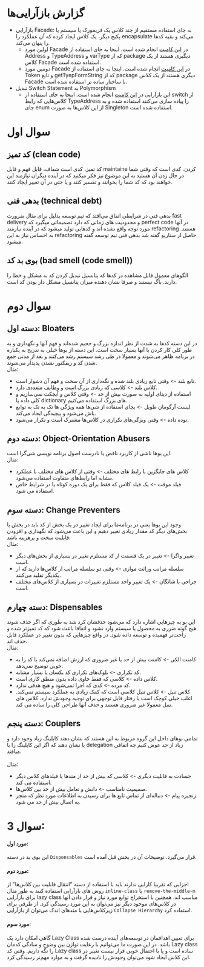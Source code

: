 # گزارش بازآرایی‌ها
- بازآرایی Facade: به جای استفاده مستقیم از چند کلاس یک فریمورک یا سیستم یا پکیج دیگر، یک کلاس ایجاد کرده که آن عملکرد را encapsulate می‌کند و بقیه کدها را پنهان می‌کند.
  - اولین مورد Facade در [این کامیت](https://github.com/seyyedAlirezaGhazanfari/refactoring_LAB/commit/8693f2c81d305b8c9e37c7c622bc00dd3dc4a4bc) انجام شده است. اینجا به جای استفاده از Address و TypeAddress و varType که از package دیگیری هستند از یک کلاس Facade استفاده شده است.
  - دومین مورد Facade در [این کامیت](https://github.com/seyyedAlirezaGhazanfari/refactoring_LAB/commit/39d1a4d897092d9a5891d86081f54c1cf60462cb) انجام شده است. اینجا به جای استفاده از Token و تابع getTyepFormString که از package دیگری هستند از یک کلاس Facade با ساختار ساده تر استفاده شده است.
- تبدیل Switch Statement به Polymorphism
  - این بازآرایی در [این کامیت](https://github.com/seyyedAlirezaGhazanfari/refactoring_LAB/commit/310c47b7ffa9c8e71b37ce70330d7d81904680cc) انجام شده است. اینجا به جای استفاده از switch از کلاس‌هایی که رابط TypeAddress را پیاده سازی می‌کنند استفاده شده و به جای enum از این کلاس‌ها به صورت Singleton استفاده شده است.

# سوال اول
## کد تمیز (clean code)
کد تمیز، کدی است شفاف، قابل فهم و قابل maintaine کردن. کدی است که وقتی شما در حال زدن آن هستید به این موضوع نیز فکر میکنید که در آینده دیگران نیازمند این خواهند بود که کد شما را بخوانند و تفسیر کنند و یا حتی در آن تغییر ایجاد کنند.

## بدهی فنی (technical debt)
بدهی فنی در شرایطی اتفاق می‌افتد که تیم توسعه بدلیل برای مثال ضرورت fast delivery و محدودیت های زمانی که دارد تصمیماتی میگیرد که perfect code در آنها مورد توجه واقع نشده اند و کدهایی تولید میشود که در آینده نیازمند refactoring هستند. به احساس نیاز به این refactoring حاصل از سناریو گفته شد بدهی فنی تیم توسعه گفته میشود.

## بوی بد کد (bad smell (code smell))
الگوهای معمول قابل مشاهده در کدها که پتانسیل تبدیل کردن کد به مشکل و خطا را دارند. باگ نیستند و صرفا نشان دهنده میزان پتانسیل مشکل دار بودن کد است.


# سوال دوم
## دسته اول: Bloaters
در این دسته کدها به شدت از نظر اندازه بزرگ و حجیم شده‌اند و فهم آنها و نگهداری و به طور کلی کار کردن با آنها بسیار سخت است. این دسته از بوها خیلی به تدریح به یکباره در برنامه ظاهر می‌شوند و معمولا در طی رشد سیستم رشد می‌کنند و بعد از مدتی جمع شدن کد و ریفکتور نشدن پدیدار می‌شوند.
<br/>
مثال:
- تابع بلند -> وقتی تابع زیادی بلند شده و نگه‌داری از آن سخت و فهم آن دشوار است.
- کلاس بلند -> کلاسی که زیادی بزرگ است و وظایف متعددی دارد.
- استفاده از دیتای اولیه به صورت بیش از حد -> وقتی کلاس و آبجکت نمی‌سازیم و کلی داده یا dictionary های بزرگ استفاده می‌کنیم.
- لیست آرگومان طویل -> بجای استفاده از شی‌ها همه ویژگی ها تک به تک به توابع پاش می‌شود و پیچیدگی ایجاد می‌کند.
- توده‌ داده -> وقتی ویژگی‌های تکراری در کلاس‌ها مشترک است و تکرار می‌شود.

## دسته دوم: Object-Orientation Abusers
این بوها ناشی از کاربرد ناقص یا نادرست اصول برنامه نویسی شی‌گرا است.
<br/>
مثال:
- کلاس های جایگزین با رابط های مختلف -> وقتی از کلاس های مختلف با عملکرد مشابه اما رابط‌های متفاوت استفاده می‌شود.
- فیلد موقت -> یک فیلد کلاس که فقط برای یک دوره کوتاه یا در شرایط خاص استفاده می شود.

## دسته سوم: Change Preventers
وجود این بوها یعنی در برنامه‌ما برای ایجاد تغییر در یک بخش از کد باید در بخش یا بخش‌های دیگر کد مقدار زیادی تغییر دهیم و این باعث می‌شود که نگهداری و افزودن قابلیت سخت و پرهزینه باشد.
<br/>
مثال:
- تغییر واگرا -> تغییر در یک قسمت از کد مستلزم تغییر در بسیاری از بخش‌های دیگر است.
- سلسله مراتب وراثت موازی -> وقتی دو سلسله مراتب از کلاس‌ها دارید که از یکدیگر تقلید می‌کنند.
- جراحی با شاتگان -> یک تغییر واحد مستلزم تغییرات در بسیاری از کلاس‌های مختلف است.

## دسته چهارم: Dispensables
این بو به چیزهایی اشاره دارد که می‌شود حذفشان کرد شد به طوری که اگر حذف شوند هیچ گونه ضرری به محصول یا سیستم وارد نشود و اتفاقا باعث شود که کد تمیزتر شده و راحت‌تر فهمیده و توسعه داده شود. در واقع چیزهایی که بدون تغییر در عملکرد قابل حذف اند.
‌<br/>
مثال:
- کامنت الکی -> کامنت بیش از حد یا غیر ضروری که ارزش اضافه نمی‌کند یا کد را به خوبی توضیح نمی‌دهد.
- کد تکراری -> بلوک‌های تکراری کد یکسان یا بسیار مشابه.
- کلاس داده -> کلاسی که فقط حاوی داده بدون منطق کاری است.
- کد مرده -> کدی که اجرا نمی‌شود و هیچ هدفی ندارد.
- کلاس تنبل -> کلاس تنبل کلاسی است که کمک زیادی به عملکرد سیستم نمی‌کند. اغلب خیلی کوچک است یا رفتار قابل توجهی برای توجیه وجودش ندارد. کلاس های تنبل معمولا غیر ضروری هستند و حذف آنها طراحی کلی را ساده می کند.

## دسته پنجم: Couplers
تمامی بوهای داخل این گروه مربوط به این هستند که نشان دهند کاپلینگ زیاد وجود دارد و یا نشان دهند که اگر این کاپلینگ را با delegation زیاد از حد عوض کتیم چه اتفاقی میافتد.  
<br/>
مثال:
- حسادت به قابلیت دیگری -> کلاسی که بیش از حد از متدها یا فیلدهای کلاس دیگر استفاده می کند.
- صمیمیت نامناسب -> دانش و تعامل بیش از حد بین کلاس‌ها.
- زنجیره پیام -> دنباله‌ای از تماس تابع‌ ها برای رسیدن به اطلاعات مورد نظر که منجر به اتصال بیش از حد می شود.


# سوال 3:  

#### مورد اول:
این بوی بد در دسته `Dispensables` قرار می‌گیرد. توضیحات آن در بخش قبل آمده است.
#### مورد دوم:
اجزایی که تقریبا کارایی ندارند باید با استفاده از دسته "انتقال قابلیت بین کلاس‌ها" از روش های باز‌آرایی استفاده کنند به طور مثال `inline-class` یا `remove-the-middle-m` برای بازآرایی lazy class مناسب اند. همچنین با استخراج توابع مورد نیاز و قرار دادن آنها در کلاس‌های موجود دیگر نیز می‌توان به این مورد رسیدگی کرد. از طرفی برای زیرکلاس‌هایی با متد‌های اندک می‌توان از بازآرایی `Collapse Hierarchy` استفاده کرد.  
#### مورد سوم:
گاهی امکان دارد یک Lazy Class برای تعیین اهدافمان در توسعه‌های آینده درست شده باشد. در این صورت ما ‌می‌توانیم با رعایت توازن بین وضوح و سادگی کدمان Lazy class را نگه ‌داریم. وقتی کد Lazy class ساده است و یا با احتمال خوبی قرار نیست تغییر در این کلاس ایجاد شود می‌توان وجودش را نادیده گرفت و به موارد مهم‌تر رسیدگی کرد.

